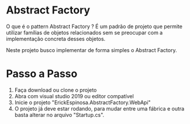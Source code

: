 # Abstract Factory
O que é o pattern Abstract Factory ?
É um padrão de projeto que permite utilizar famílias de objetos relacionados sem se preocupar com a implementação concreta desses objetos.

Neste projeto busco implementar de forma simples o Abstract Factory.

# Passo a Passo
1. Faça download ou clone o projeto
2. Abra com visual studio 2019 ou editor compatível
3. Inicie o projeto "ErickEspinosa.AbstractFactory.WebApi"
4. O projeto já deve estar rodando, para mudar entre uma fábrica e outra basta alterar no arquivo "Startup.cs".
